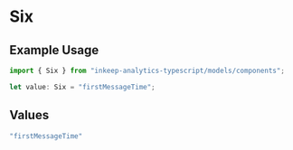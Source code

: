 # Six

## Example Usage

```typescript
import { Six } from "inkeep-analytics-typescript/models/components";

let value: Six = "firstMessageTime";
```

## Values

```typescript
"firstMessageTime"
```
